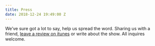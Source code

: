 ```yaml
---
title: Press
date: 2018-12-24 19:49:00 Z
---
```


We’ve sure got a lot to say, help us spread the word. Sharing us with a friend, [leave a review on itunes](https://youtu.be/EhnLJwmEy_k?t=601) or write about the show. All inquires welcome.